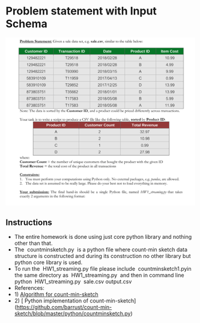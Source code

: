 # Problem statement with Input Schema

![alt text](problem_statement.png)
 
## Instructions
- The entire homework is done using just core python library and nothing other than that.
- The ​ countminsketch.py ​ is a python file where count-min sketch data structure is constructed
and during its construction no other library but python core library is used.
- To run the ​ HW1_streaming.py​ file please include ​ countminsketch1.py ​ in the same directory
as ​ HW1_streaming.py ​ and then in command line
python ​ HW1_streaming.py ​ sale.csv output.csv
- References:
- 1)​ [Algorithm for count-min-sketch](http://dimacs.rutgers.edu/~graham/pubs/papers/cmsoft.pdf)
- 2)​ [​ Python implementation of count-min-sketch]
(https://github.com/barrust/count-min-sketch/blob/master/python/countminsketch.py)
